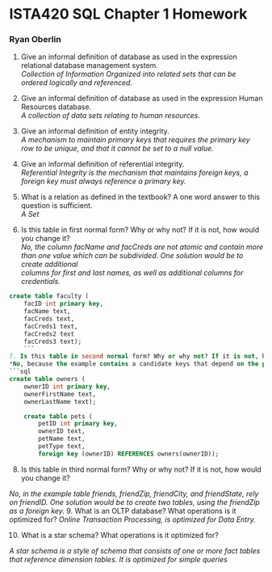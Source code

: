 # ISTA420 SQL Chapter 1 Homework

### Ryan Oberlin

1. Give an informal definition of database as used in the expression relational database management system.  
*Collection of Information Organized into related sets that can be ordered logically and referenced.*

2.  Give an informal definition of database as used in the expression Human Resources database.  
*A collection of data sets relating to human resources.*   

3.  Give an informal definition of entity integrity.  
*A mechanism to maintain primary keys that requires the primary key row to be unique, and that it cannot be set to a null value.*  

4. Give an informal definition of referential integrity.  
*Referential Integrity is the mechanism that maintains foreign keys, a foreign key must always reference a primary key.*

5. What is a relation as defined in the textbook? A one word answer to this question is sufficient.  
*A Set*

6. Is this table in first normal form? Why or why not? If it is not, how would you change it?  
*No, the column facName and facCreds are not atomic and contain more than one value which can be subdivided. One solution would be to create additional  
columns for first and last names, as well as additional columns for credentials.*
```sql
create table faculty (
	facID int primary key,
	facName text,
	facCreds text,
	facCreds1 text,
	facCreds2 text
	facCreds3 text);
	```  
7. Is this table in second normal form? Why or why not? If it is not, how would you change it?   
*No, because the example contains a candidate keys that depend on the primary key. One solution would be to create two tables,  one for Owner ID and one for petID and relate them using a foreign key.*
```sql
create table owners (
	ownerID int primary key,
	ownerFirstName text,
	ownerLastName text);

	create table pets (
		petID int primary key,
		ownerID text,
		petName text,
		petType text,
		foreign key (ownerID) REFERENCES owners(ownerID));
```  	
8. Is this table in third normal form? Why or why not? If it is not, how would you change it?
 *No, in the example table friends, friendZip, friendCity, and friendState, rely on friendID. One solution would be to create two tables, using the friendZip as a foreign key.*
9. What is an OLTP database? What operations is it optimized for?
 *Online Transaction Processing, is optimized for Data Entry.*

10. What is a star schema? What operations is it optimized for?
 *A star schema is a style of schema that consists of one or more fact tables that reference dimension tables. It is optimized for simple queries*
